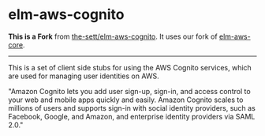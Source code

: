 # elm-aws-cognito

**This is a Fork** from [the-sett/elm-aws-cognito](https://github.com/the-sett/elm-aws-cognito).
It uses our fork of [elm-aws-core](https://github.com/CancerAidDev/elm-aws-core).

---

This is a set of client side stubs for using the AWS Cognito services, which are used for managing user identities on AWS.

"Amazon Cognito lets you add user sign-up, sign-in, and access control to your web and mobile apps quickly and easily. Amazon Cognito scales to millions of users and supports sign-in with social identity providers, such as Facebook, Google, and Amazon, and enterprise identity providers via SAML 2.0."
